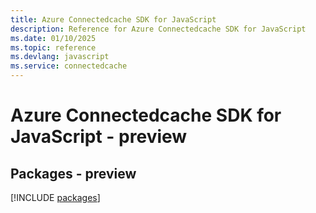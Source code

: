 ```yaml
---
title: Azure Connectedcache SDK for JavaScript
description: Reference for Azure Connectedcache SDK for JavaScript
ms.date: 01/10/2025
ms.topic: reference
ms.devlang: javascript
ms.service: connectedcache
---
```

# Azure Connectedcache SDK for JavaScript - preview
## Packages - preview
[!INCLUDE [packages](connectedcache-index.md)]
